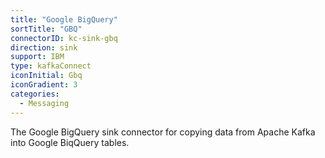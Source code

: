 ```yaml
---
title: "Google BigQuery" 
sortTitle: "GBQ"
connectorID: kc-sink-gbq
direction: sink
support: IBM
type: kafkaConnect
iconInitial: Gbq
iconGradient: 3
categories:
  - Messaging
---
```

The Google BigQuery sink connector for copying data from Apache Kafka into Google BiqQuery tables.

